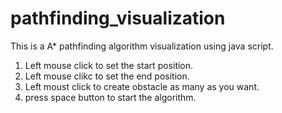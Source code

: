 # pathfinding_visualization
This is a A* pathfinding algorithm visualization using java script.
1. Left mouse click to set the start position.
2. Left mouse clikc to set the end position.
3. Left moust click to create obstacle as many as you want.
4. press space button to start the algorithm.
